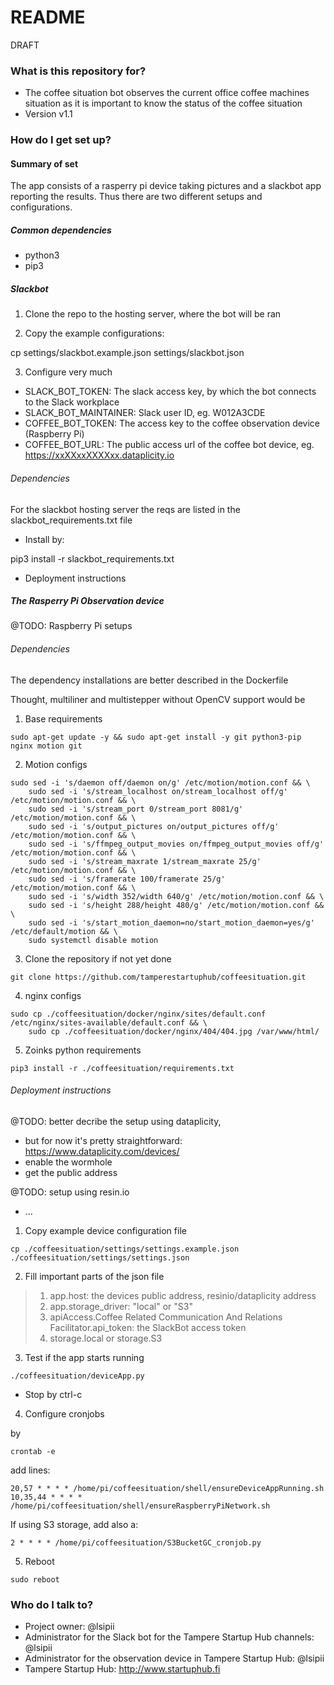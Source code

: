  # README #

DRAFT

### What is this repository for? ###

* The coffee situation bot observes the current office coffee machines situation as it is important to know the status of the coffee situation
* Version v1.1

### How do I get set up? ###

#### Summary of set 

The app consists of a rasperry pi device taking pictures and a slackbot app reporting the results. Thus there are two different setups and configurations.  

##### Common dependencies

* python3
* pip3

##### Slackbot

 
1. Clone the repo to the hosting server, where the bot will be ran

2. Copy the example configurations:

cp settings/slackbot.example.json settings/slackbot.json

3. Configure very much

* SLACK_BOT_TOKEN: The slack access key, by which the bot connects to the Slack workplace
* SLACK_BOT_MAINTAINER: Slack user ID, eg. W012A3CDE
* COFFEE_BOT_TOKEN: The access key to the coffee observation device (Raspberry Pi)
* COFFEE_BOT_URL: The public access url of the coffee bot device, eg. https://xxXXxxXXXXxx.dataplicity.io


###### Dependencies

For the slackbot hosting server the reqs are listed in the slackbot_requirements.txt file

* Install by:

pip3 install -r slackbot_requirements.txt

* Deployment instructions


##### The Rasperry Pi Observation device

@TODO: Raspberry Pi setups

###### Dependencies

The dependency installations are better described in the Dockerfile

Thought, multiliner and multistepper without OpenCV support would be

1. Base requirements
```
sudo apt-get update -y && sudo apt-get install -y git python3-pip nginx motion git
```

2. Motion configs
```
sudo sed -i 's/daemon off/daemon on/g' /etc/motion/motion.conf && \
	sudo sed -i 's/stream_localhost on/stream_localhost off/g' /etc/motion/motion.conf && \
	sudo sed -i 's/stream_port 0/stream_port 8081/g' /etc/motion/motion.conf && \
	sudo sed -i 's/output_pictures on/output_pictures off/g' /etc/motion/motion.conf && \
	sudo sed -i 's/ffmpeg_output_movies on/ffmpeg_output_movies off/g' /etc/motion/motion.conf && \
	sudo sed -i 's/stream_maxrate 1/stream_maxrate 25/g' /etc/motion/motion.conf && \
	sudo sed -i 's/framerate 100/framerate 25/g' /etc/motion/motion.conf && \
	sudo sed -i 's/width 352/width 640/g' /etc/motion/motion.conf && \
	sudo sed -i 's/height 288/height 480/g' /etc/motion/motion.conf && \
	sudo sed -i 's/start_motion_daemon=no/start_motion_daemon=yes/g' /etc/default/motion && \
	sudo systemctl disable motion
```

3. Clone the repository if not yet done

```
git clone https://github.com/tamperestartuphub/coffeesituation.git 
```

4. nginx configs
```
sudo cp ./coffeesituation/docker/nginx/sites/default.conf /etc/nginx/sites-available/default.conf && \
	sudo cp ./coffeesituation/docker/nginx/404/404.jpg /var/www/html/
```

5. Zoinks python requirements
```
pip3 install -r ./coffeesituation/requirements.txt
```

###### Deployment instructions

@TODO: better decribe the setup using dataplicity, 
- but for now it's pretty straightforward: https://www.dataplicity.com/devices/
- enable the wormhole
- get the public address

@TODO: setup using resin.io
- ...

1. Copy example device configuration file
```
cp ./coffeesituation/settings/settings.example.json ./coffeesituation/settings/settings.json
```

2. Fill important parts of the json file

> 1. app.host: the devices public address, resinio/dataplicity address
> 2. app.storage_driver: "local" or "S3"
> 3. apiAccess.Coffee Related Communication And Relations Facilitator.api_token: the SlackBot access token
> 4. storage.local or storage.S3

3. Test if the app starts running

```
./coffeesituation/deviceApp.py 
```

- Stop by ctrl-c

4. Configure cronjobs

by

```
crontab -e
```

add lines:

```
20,57 * * * * /home/pi/coffeesituation/shell/ensureDeviceAppRunning.sh
10,35,44 * * * * /home/pi/coffeesituation/shell/ensureRaspberryPiNetwork.sh
```

If using S3 storage, add also a:

```
2 * * * * /home/pi/coffeesituation/S3BucketGC_cronjob.py
```

5. Reboot
```
sudo reboot
```

### Who do I talk to? ###

* Project owner: @lsipii 
* Administrator for the Slack bot for the Tampere Startup Hub channels: @lsipii
* Administrator for the observation device in Tampere Startup Hub: @lsipii
* Tampere Startup Hub: http://www.startuphub.fi